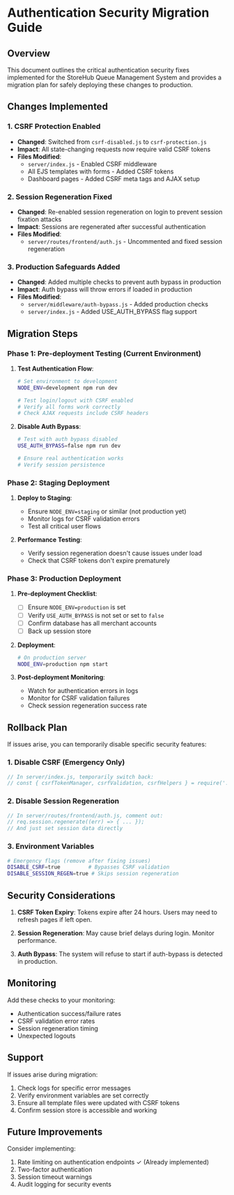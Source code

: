 # Authentication Security Migration Guide

## Overview
This document outlines the critical authentication security fixes implemented for the StoreHub Queue Management System and provides a migration plan for safely deploying these changes to production.

## Changes Implemented

### 1. CSRF Protection Enabled
- **Changed**: Switched from `csrf-disabled.js` to `csrf-protection.js`
- **Impact**: All state-changing requests now require valid CSRF tokens
- **Files Modified**:
  - `server/index.js` - Enabled CSRF middleware
  - All EJS templates with forms - Added CSRF tokens
  - Dashboard pages - Added CSRF meta tags and AJAX setup

### 2. Session Regeneration Fixed
- **Changed**: Re-enabled session regeneration on login to prevent session fixation attacks
- **Impact**: Sessions are regenerated after successful authentication
- **Files Modified**:
  - `server/routes/frontend/auth.js` - Uncommented and fixed session regeneration

### 3. Production Safeguards Added
- **Changed**: Added multiple checks to prevent auth bypass in production
- **Impact**: Auth bypass will throw errors if loaded in production
- **Files Modified**:
  - `server/middleware/auth-bypass.js` - Added production checks
  - `server/index.js` - Added USE_AUTH_BYPASS flag support

## Migration Steps

### Phase 1: Pre-deployment Testing (Current Environment)
1. **Test Authentication Flow**:
   ```bash
   # Set environment to development
   NODE_ENV=development npm run dev
   
   # Test login/logout with CSRF enabled
   # Verify all forms work correctly
   # Check AJAX requests include CSRF headers
   ```

2. **Disable Auth Bypass**:
   ```bash
   # Test with auth bypass disabled
   USE_AUTH_BYPASS=false npm run dev
   
   # Ensure real authentication works
   # Verify session persistence
   ```

### Phase 2: Staging Deployment
1. **Deploy to Staging**:
   - Ensure `NODE_ENV=staging` or similar (not production yet)
   - Monitor logs for CSRF validation errors
   - Test all critical user flows

2. **Performance Testing**:
   - Verify session regeneration doesn't cause issues under load
   - Check that CSRF tokens don't expire prematurely

### Phase 3: Production Deployment
1. **Pre-deployment Checklist**:
   - [ ] Ensure `NODE_ENV=production` is set
   - [ ] Verify `USE_AUTH_BYPASS` is not set or set to `false`
   - [ ] Confirm database has all merchant accounts
   - [ ] Back up session store

2. **Deployment**:
   ```bash
   # On production server
   NODE_ENV=production npm start
   ```

3. **Post-deployment Monitoring**:
   - Watch for authentication errors in logs
   - Monitor for CSRF validation failures
   - Check session regeneration success rate

## Rollback Plan

If issues arise, you can temporarily disable specific security features:

### 1. Disable CSRF (Emergency Only)
```javascript
// In server/index.js, temporarily switch back:
// const { csrfTokenManager, csrfValidation, csrfHelpers } = require('./middleware/csrf-disabled');
```

### 2. Disable Session Regeneration
```javascript
// In server/routes/frontend/auth.js, comment out:
// req.session.regenerate((err) => { ... });
// And just set session data directly
```

### 3. Environment Variables
```bash
# Emergency flags (remove after fixing issues)
DISABLE_CSRF=true         # Bypasses CSRF validation
DISABLE_SESSION_REGEN=true # Skips session regeneration
```

## Security Considerations

1. **CSRF Token Expiry**: Tokens expire after 24 hours. Users may need to refresh pages if left open.

2. **Session Regeneration**: May cause brief delays during login. Monitor performance.

3. **Auth Bypass**: The system will refuse to start if auth-bypass is detected in production.

## Monitoring

Add these checks to your monitoring:
- Authentication success/failure rates
- CSRF validation error rates  
- Session regeneration timing
- Unexpected logouts

## Support

If issues arise during migration:
1. Check logs for specific error messages
2. Verify environment variables are set correctly
3. Ensure all template files were updated with CSRF tokens
4. Confirm session store is accessible and working

## Future Improvements

Consider implementing:
1. Rate limiting on authentication endpoints ✓ (Already implemented)
2. Two-factor authentication
3. Session timeout warnings
4. Audit logging for security events